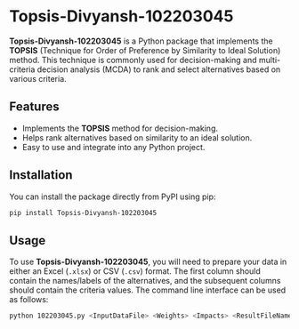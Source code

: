 # Topsis-Divyansh-102203045

**Topsis-Divyansh-102203045** is a Python package that implements the **TOPSIS** (Technique for Order of Preference by Similarity to Ideal Solution) method. This technique is commonly used for decision-making and multi-criteria decision analysis (MCDA) to rank and select alternatives based on various criteria.

## Features

- Implements the **TOPSIS** method for decision-making.
- Helps rank alternatives based on similarity to an ideal solution.
- Easy to use and integrate into any Python project.

## Installation

You can install the package directly from PyPI using pip:

```bash
pip install Topsis-Divyansh-102203045
```

## Usage

To use **Topsis-Divyansh-102203045**, you will need to prepare your data in either an Excel (`.xlsx`) or CSV (`.csv`) format. The first column should contain the names/labels of the alternatives, and the subsequent columns should contain the criteria values. The command line interface can be used as follows:

```bash
python 102203045.py <InputDataFile> <Weights> <Impacts> <ResultFileName>
```



